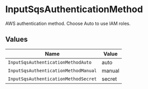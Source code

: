 # InputSqsAuthenticationMethod

AWS authentication method. Choose Auto to use IAM roles.


## Values

| Name                                 | Value                                |
| ------------------------------------ | ------------------------------------ |
| `InputSqsAuthenticationMethodAuto`   | auto                                 |
| `InputSqsAuthenticationMethodManual` | manual                               |
| `InputSqsAuthenticationMethodSecret` | secret                               |